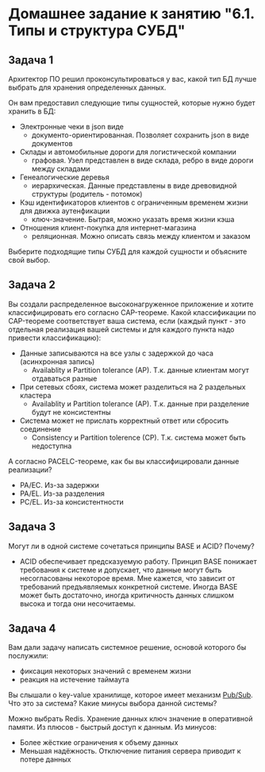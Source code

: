 # Домашнее задание к занятию "6.1. Типы и структура СУБД"


## Задача 1

Архитектор ПО решил проконсультироваться у вас, какой тип БД 
лучше выбрать для хранения определенных данных.

Он вам предоставил следующие типы сущностей, которые нужно будет хранить в БД:

- Электронные чеки в json виде
    - документо-ориентированная. Позволяет сохранить json в виде документов  
- Склады и автомобильные дороги для логистической компании
    - графовая. Узел представлен в виде склада, ребро в виде дороги между складами  
- Генеалогические деревья
    - иерархическая. Данные представлены в виде древовидной структуры (родитель - потомок)  
- Кэш идентификаторов клиентов с ограниченным временем жизни для движка аутенфикации
    - ключ-значение. Бытрая, можно указать время жизни кэша  
- Отношения клиент-покупка для интернет-магазина
    - реляционная. Можно описать связь между клиентом и заказом  

Выберите подходящие типы СУБД для каждой сущности и объясните свой выбор.

## Задача 2

Вы создали распределенное высоконагруженное приложение и хотите классифицировать его согласно 
CAP-теореме. Какой классификации по CAP-теореме соответствует ваша система, если 
(каждый пункт - это отдельная реализация вашей системы и для каждого пункта надо привести классификацию):

- Данные записываются на все узлы с задержкой до часа (асинхронная запись)
    - Availablity и Partition tolerance (AP). Т.к. данные клиентам могут отдаваться разные    
- При сетевых сбоях, система может разделиться на 2 раздельных кластера
    - Availablity и Partition tolerance (AP). Т.к. данные при разделение будут не консистентны     
- Система может не прислать корректный ответ или сбросить соединение
    - Consistency и Partition tolerence (CP). Т.к. система может быть недоступна  

А согласно PACELC-теореме, как бы вы классифицировали данные реализации?
- PA/EC. Из-за задержки  
- PA/EL. Из-за разделения  
- PC/EL. Из-за консистентности  

## Задача 3

Могут ли в одной системе сочетаться принципы BASE и ACID? Почему?  
- ACID обеспечивает предсказуемую работу. Принцип BASE понижает требования к системе и допускает, что данные могут быть несогласованы некоторое время. Мне кажется, что зависит от требований предъявляемых конкретной системе. Иногда BASE может быть достаточно, иногда критичность данных слишком высока и тогда они несочитаемы.  
 

## Задача 4

Вам дали задачу написать системное решение, основой которого бы послужили:

- фиксация некоторых значений с временем жизни
- реакция на истечение таймаута

Вы слышали о key-value хранилище, которое имеет механизм [Pub/Sub](https://habr.com/ru/post/278237/). 
Что это за система? Какие минусы выбора данной системы?

Можно выбрать Redis. Хранение данных ключ значение в оперативной памяти. Из плюсов - быстрый доступ к данным. Из минусов:  
- Более жёсткие ограничения к объему данных  
- Меньшая надёжность. Отключение питания сервера приводит к потере данных  
